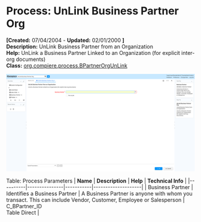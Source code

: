 # Process: UnLink Business Partner Org 

**[Created:** 07/04/2004 - **Updated:** 02/01/2000 **]**  
**Description:** UnLink Business Partner from an Organization  
**Help:** UnLink a Business Partner Linked to an Organization (for explicit inter-org documents)  
**Class:** [org.compiere.process.BPartnerOrgUnLink](https://jenkins.idempiere.org/job/iDempiere12Daily/ws/org.idempiere.javadoc/API/org/compiere/process/BPartnerOrgUnLink.html)

![](/img/docs/manual/UnLinkBusinessPartnerOrg-Process_iDempiere_v12.0.0.png)

Table: Process Parameters
| **Name** | **Description** | **Help** | **Technical Info** |
|----------|---------------|-----------|--------------------|
| Business Partner | Identifies a Business Partner | A Business Partner is anyone with whom you transact.  This can include Vendor, Customer, Employee or Salesperson | C_BPartner_ID<br/>Table Direct | 


